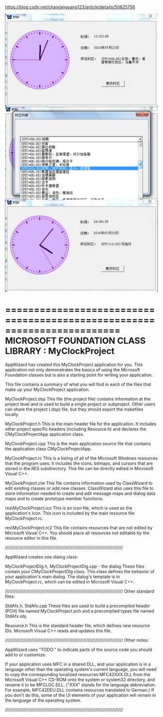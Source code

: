 https://blog.csdn.net/chaixiangyang123/article/details/50825756

<img src = "clock.jpg" />


========================================================================
       MICROSOFT FOUNDATION CLASS LIBRARY : MyClockProject
========================================================================


AppWizard has created this MyClockProject application for you.  This application
not only demonstrates the basics of using the Microsoft Foundation classes
but is also a starting point for writing your application.

This file contains a summary of what you will find in each of the files that
make up your MyClockProject application.

MyClockProject.dsp
    This file (the project file) contains information at the project level and
    is used to build a single project or subproject. Other users can share the
    project (.dsp) file, but they should export the makefiles locally.

MyClockProject.h
    This is the main header file for the application.  It includes other
    project specific headers (including Resource.h) and declares the
    CMyClockProjectApp application class.

MyClockProject.cpp
    This is the main application source file that contains the application
    class CMyClockProjectApp.

MyClockProject.rc
    This is a listing of all of the Microsoft Windows resources that the
    program uses.  It includes the icons, bitmaps, and cursors that are stored
    in the RES subdirectory.  This file can be directly edited in Microsoft
	Visual C++.

MyClockProject.clw
    This file contains information used by ClassWizard to edit existing
    classes or add new classes.  ClassWizard also uses this file to store
    information needed to create and edit message maps and dialog data
    maps and to create prototype member functions.

res\MyClockProject.ico
    This is an icon file, which is used as the application's icon.  This
    icon is included by the main resource file MyClockProject.rc.

res\MyClockProject.rc2
    This file contains resources that are not edited by Microsoft 
	Visual C++.  You should place all resources not editable by
	the resource editor in this file.




/////////////////////////////////////////////////////////////////////////////

AppWizard creates one dialog class:

MyClockProjectDlg.h, MyClockProjectDlg.cpp - the dialog
    These files contain your CMyClockProjectDlg class.  This class defines
    the behavior of your application's main dialog.  The dialog's
    template is in MyClockProject.rc, which can be edited in Microsoft
	Visual C++.


/////////////////////////////////////////////////////////////////////////////
Other standard files:

StdAfx.h, StdAfx.cpp
    These files are used to build a precompiled header (PCH) file
    named MyClockProject.pch and a precompiled types file named StdAfx.obj.

Resource.h
    This is the standard header file, which defines new resource IDs.
    Microsoft Visual C++ reads and updates this file.

/////////////////////////////////////////////////////////////////////////////
Other notes:

AppWizard uses "TODO:" to indicate parts of the source code you
should add to or customize.

If your application uses MFC in a shared DLL, and your application is 
in a language other than the operating system's current language, you
will need to copy the corresponding localized resources MFC42XXX.DLL
from the Microsoft Visual C++ CD-ROM onto the system or system32 directory,
and rename it to be MFCLOC.DLL.  ("XXX" stands for the language abbreviation.
For example, MFC42DEU.DLL contains resources translated to German.)  If you
don't do this, some of the UI elements of your application will remain in the
language of the operating system.

/////////////////////////////////////////////////////////////////////////////

